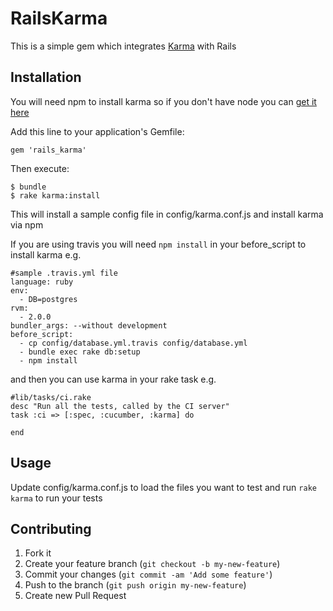 # RailsKarma

This is a simple gem which integrates [Karma](http://karma-runner.github.io/) with Rails

## Installation

You will need npm to install karma so if you don't have node you can [get it here](http://nodejs.org/download/)

Add this line to your application's Gemfile:

    gem 'rails_karma'

Then execute:

    $ bundle
    $ rake karma:install

This will install a sample config file in config/karma.conf.js and install karma via npm

If you are using travis you will need `npm install` in your before_script to install karma e.g.

    #sample .travis.yml file
    language: ruby
    env:
      - DB=postgres
    rvm:
      - 2.0.0
    bundler_args: --without development
    before_script:
      - cp config/database.yml.travis config/database.yml
      - bundle exec rake db:setup
      - npm install

and then you can use karma in your rake task e.g.

    #lib/tasks/ci.rake
    desc "Run all the tests, called by the CI server"
    task :ci => [:spec, :cucumber, :karma] do

    end

## Usage

Update config/karma.conf.js to load the files you want to test and run `rake karma` to run your tests

## Contributing

1. Fork it
2. Create your feature branch (`git checkout -b my-new-feature`)
3. Commit your changes (`git commit -am 'Add some feature'`)
4. Push to the branch (`git push origin my-new-feature`)
5. Create new Pull Request
